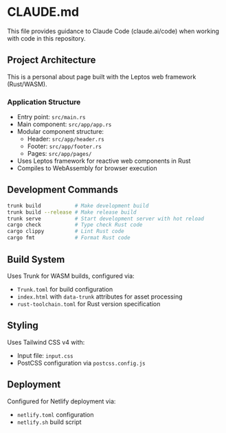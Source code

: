 # CLAUDE.md

This file provides guidance to Claude Code (claude.ai/code) when working with code in this repository.

## Project Architecture

This is a personal about page built with the Leptos web framework (Rust/WASM).

### Application Structure
- Entry point: `src/main.rs`
- Main component: `src/app/app.rs` 
- Modular component structure:
  - Header: `src/app/header.rs`
  - Footer: `src/app/footer.rs`
  - Pages:  `src/app/pages/`
- Uses Leptos framework for reactive web components in Rust
- Compiles to WebAssembly for browser execution

## Development Commands

```bash
trunk build           # Make development build
trunk build --release # Make release build
trunk serve           # Start development server with hot reload
cargo check           # Type check Rust code
cargo clippy          # Lint Rust code
cargo fmt             # Format Rust code
```

## Build System

Uses Trunk for WASM builds, configured via:
- `Trunk.toml` for build configuration
- `index.html` with `data-trunk` attributes for asset processing
- `rust-toolchain.toml` for Rust version specification

## Styling

Uses Tailwind CSS v4 with:
- Input file: `input.css` 
- PostCSS configuration via `postcss.config.js`

## Deployment

Configured for Netlify deployment via:
- `netlify.toml` configuration
- `netlify.sh` build script
